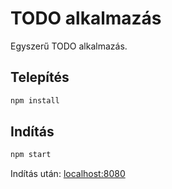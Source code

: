 # TODO alkalmazás

Egyszerű TODO alkalmazás.

## Telepítés

```bash
npm install
```

## Indítás

```bash
npm start
```

Indítás után: [localhost:8080](http://localhost:8080)
